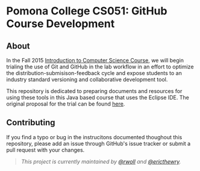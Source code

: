 Pomona College CS051: GitHub Course Development
========

## About

In the Fall 2015 [Introduction to Computer Science Course][1], we will begin
trialing the use of Git and GitHub in the lab workflow in an effort to optimize
the distribution-submisison-feedback cycle and expose students to an industry
standard versioning and collaborative development tool.

This repository is dedicated to preparing documents and resources for using
these tools in this Java based course that uses the Eclipse IDE. The original
proposal for the trial can be found [here][2].

## Contributing

If you find a typo or bug in the instrucitons documented thoughout this
repository, please add an issue through GitHub's issue tracker or submit a pull
request with your changes.

> *This project is currently maintained by [@rwoll](https://github.com/rwoll)
> and [@ericthewry](https://github.com/ericthewry).*

[1]: http://www.cs.pomona.edu/~tzuyi/Classes/fa15/cs51/
[2]: https://github.com/rwoll/CS051Proposal
